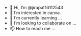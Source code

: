 - 👋 Hi, I’m @jirapat16112543
- 👀 I’m interested in canva.
- 🌱 I’m currently learning ...
- 💞️ I’m looking to collaborate on ...
- 📫 How to reach me ...

<!---
jirapat16112543/jirapat16112543 is a ✨ special ✨ repository because its `README.md` (this file) appears on your GitHub profile.
You can click the Preview link to take a look at your changes.
--->
